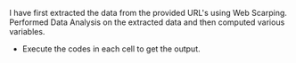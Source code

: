 <!-- ![ineuron-logo](https://user-images.githubusercontent.com/115527165/196935402-66c2496e-190d-4f67-9f6b-e42c06994999.png) -->
I have first extracted the data from the provided URL's using Web Scarping. Performed Data Analysis on the extracted data and then computed various variables.
- Execute the codes in each cell to get the output.
